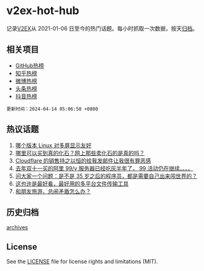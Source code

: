 # v2ex-hot-hub

 记录[V2EX](https://www.v2ex.com/)从 2021-01-06 日至今的热门话题。每小时抓取一次数据，按天[归档](archives)。
 
 ## 相关项目

- [GitHub热榜](https://github.com/lonnyzhang423/github-hot-hub)
- [知乎热榜](https://github.com/lonnyzhang423/zhihu-hot-hub)
- [微博热榜](https://github.com/lonnyzhang423/weibo-hot-hub)
- [头条热榜](https://github.com/lonnyzhang423/toutiao-hot-hub)
- [抖音热榜](https://github.com/lonnyzhang423/douyin-hot-hub)


 `更新时间：2024-04-14 05:06:50 +0800`

## 热议话题

1. [哪个版本 Linux 对多屏显示友好](https://www.v2ex.com/t/1032112)
1. [哪里可以买到真的化石？网上那些卖化石的是真的吗？](https://www.v2ex.com/t/1032145)
1. [Cloudflare 的销售持之以恒的给我发邮件让我很有罪恶感](https://www.v2ex.com/t/1032125)
1. [去年双十一买的阿里 99/y 服务器已经吃灰半年了， 99 活动仍在继续。。。。](https://www.v2ex.com/t/1032149)
1. [问大家一个问题：是不是 35 岁之后的程序员，都是需要自己出来闯世界的？](https://www.v2ex.com/t/1032128)
1. [这也许是最好看，最好用的多平台文件传输工具](https://www.v2ex.com/t/1032270)
1. [和朋友旅游，总闹矛盾怎么办？](https://www.v2ex.com/t/1032249)

## 历史归档

[archives](archives)

## License

See the [LICENSE](LICENSE) file for license rights and limitations (MIT).
